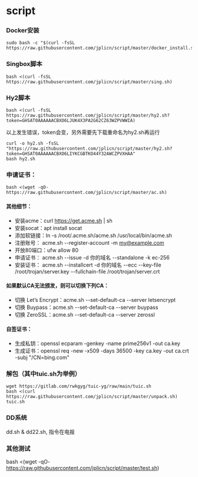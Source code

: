 # script

### Docker安装
````
sudo bash -c "$(curl -fsSL https://raw.githubusercontent.com/jplicn/script/master/docker_install.sh)"
````
### Singbox脚本
````
bash <(curl -fsSL https://raw.githubusercontent.com/jplicn/script/master/sing.sh)
````

### Hy2脚本
````
bash <(curl -fsSL https://raw.githubusercontent.com/jplicn/script/master/hy2.sh?token=GHSAT0AAAAAACBXO6LJUK4X3PA2G62CZ63WZPVWWIA)
````

以上发生错误，token会变，另外需要先下载重命名为hy2.sh再运行



````
curl -o hy2.sh -fsSL "https://raw.githubusercontent.com/jplicn/script/master/hy2.sh?token=GHSAT0AAAAAACBXO6LIYKCGBTKO44Y32AWCZPVXHAA"
bash hy2.sh
````

### 申请证书：
````
bash <(wget -qO- https://raw.githubusercontent.com/jplicn/script/master/ac.sh)
````


#### 其他细节：
  - 安装acme：curl https://get.acme.sh | sh
  - 安装socat：apt install socat
  - 添加软链接：ln -s  /root/.acme.sh/acme.sh /usr/local/bin/acme.sh
  - 注册账号： acme.sh --register-account -m my@example.com
  - 开放80端口：ufw allow 80
  - 申请证书： acme.sh  --issue -d 你的域名  --standalone -k ec-256
  - 安装证书： acme.sh --installcert -d 你的域名 --ecc  --key-file   /root/trojan/server.key   --fullchain-file /root/trojan/server.crt 
#### 如果默认CA无法颁发，则可以切换下列CA：
  - 切换 Let’s Encrypt：acme.sh --set-default-ca --server letsencrypt
  - 切换 Buypass：acme.sh --set-default-ca --server buypass
  - 切换 ZeroSSL：acme.sh --set-default-ca --server zerossl
#### 自签证书：
  - 生成私钥：openssl ecparam -genkey -name prime256v1 -out ca.key
  - 生成证书：openssl req -new -x509 -days 36500 -key ca.key -out ca.crt  -subj "/CN=bing.com"

### 解包（其中tuic.sh为举例）
````
wget https://gitlab.com/rwkgyg/tuic-yg/raw/main/tuic.sh
bash <(curl https://raw.githubusercontent.com/jplicn/script/master/unpack.sh) tuic.sh
````

### DD系统

dd.sh & dd22.sh, 指令在电报

### 其他测试
bash <(wget -qO- https://raw.githubusercontent.com/jplicn/script/master/test.sh)
